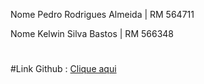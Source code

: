 Nome Pedro Rodrigues Almeida | RM 564711 

Nome Kelwin Silva Bastos | RM 566348
#
#Link Github : [Clique aqui ](https://github.com/Kelwinnn/CP5-Frontend)
